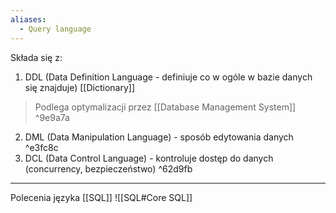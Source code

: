 ```yaml
---
aliases:
  - Query language
---
```


Składa się z:
1. DDL (Data Definition Language - definiuje co w ogóle w bazie danych się znajduje) [[Dictionary]]
> Podlega optymalizacji przez [[Database Management System]] ^9e9a7a
2. DML (Data Manipulation Language) - sposób edytowania danych ^e3fc8c
3. DCL (Data Control Language) - kontroluje dostęp do danych (concurrency, bezpieczeństwo) ^62d9fb
---
Polecenia języka [[SQL]]
![[SQL#Core SQL]]